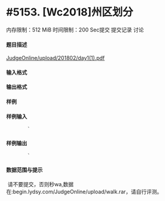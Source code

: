 
# #5153. [Wc2018]州区划分
内存限制：512 MiB 时间限制：200 Sec提交 提交记录 讨论
#### 题目描述
[JudgeOnline/upload/201802/day1(1).pdf](upload/201802/day1(1).pdf)

#### 输入格式

#### 输出格式

#### 样例

#### 样例输入

			`
#### 样例输出

			`
#### 数据范围与提示

 请不要提交，否则秒wa,数据在:begin.lydsy.com/JudgeOnline/upload/walk.rar，请自行评测。